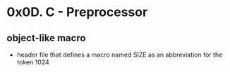 # 0x0D. C - Preprocessor

## object-like macro
- header file that defines a macro named SIZE as an abbreviation for the token 1024
